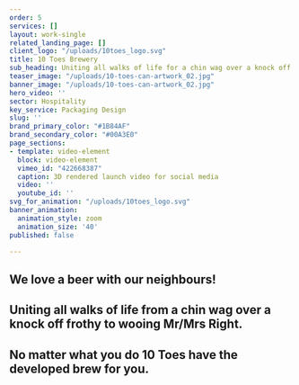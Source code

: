 ```yaml
---
order: 5
services: []
layout: work-single
related_landing_page: []
client_logo: "/uploads/10toes_logo.svg"
title: 10 Toes Brewery
sub_heading: Uniting all walks of life for a chin wag over a knock off frothy
teaser_image: "/uploads/10-toes-can-artwork_02.jpg"
banner_image: "/uploads/10-toes-can-artwork_02.jpg"
hero_video: ''
sector: Hospitality
key_service: Packaging Design
slug: ''
brand_primary_color: "#1B84AF"
brand_secondary_color: "#00A3E0"
page_sections:
- template: video-element
  block: video-element
  vimeo_id: "422668387"
  caption: 3D rendered launch video for social media
  video: ''
  youtube_id: ''
svg_for_animation: "/uploads/10toes_logo.svg"
banner_animation:
  animation_style: zoom
  animation_size: '40'
published: false

---
```

## We love a beer with our neighbours!

## Uniting all walks of life from a chin wag over a knock off frothy to wooing Mr/Mrs Right.

## No matter what you do 10 Toes have the developed brew for you.